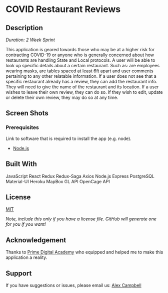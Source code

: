 # COVID Restaurant Reviews

## Description

_Duration: 2 Week Sprint_

This application is geared towards those who may be at a higher risk for contracting COVID-19 or anyone who is generally concerned about how restaurants are handling State and Local protocols. A user will be able to look up specific details about a certain restaurant. Such as: are employees wearing masks, are tables spaced at least 6ft apart and user comments pertaining to any other relatable information. If a user does not see that a specific restaurant already has a review, they can add the restaurant info. They will need to give the name of the restaurant and its location. If a user wishes to leave their own review, they can do so. If they wish to edit, update or delete their own review, they may do so at any time.

## Screen Shots

### Prerequisites

Link to software that is required to install the app (e.g. node).

- [Node.js](https://nodejs.org/en/)

## Built With

JavaScript
React
Redux
Redux-Saga
Axios
Node.js
Express
PostgreSQL
Material-UI
Heroku
MapBox GL API
OpenCage API

## License

[MIT](https://choosealicense.com/licenses/mit/)

_Note, include this only if you have a license file. GitHub will generate one for you if you want!_

## Acknowledgement

Thanks to [Prime Digital Academy](www.primeacademy.io) who equipped and helped me to make this application a reality.

## Support

If you have suggestions or issues, please email us: [Alex Campbell](alexbe.campbell@gmail.com)
